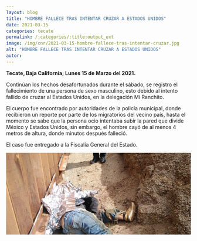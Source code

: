 ```yaml
---
layout: blog
title: "HOMBRE FALLECE TRAS INTENTAR CRUZAR A ESTADOS UNIDOS"
date: 2021-03-15
categories: tecate
permalink: /:categories/:title:output_ext
image: /img/cnr/2021-03-15-hombre-fallece-tras-intentar-cruzar.jpg
alt: "HOMBRE FALLECE TRAS INTENTAR CRUZAR A ESTADOS UNIDOS"
autor:
---
```


**Tecate, Baja California; Lunes 15 de Marzo del 2021.** 

Continúan los hechos desafortunados durante el sábado, se registro el fallecimiento de una persona de sexo masculino, esto debido al intento fallido de cruzar al Estados Unidos, en la delegación Mi Ranchito.

El cuerpo fue encontrado por autoridades de la policía municipal, donde recibieron un reporte por parte de los migratorios del vecino país, hasta el momento se sabe que la persona ocio intentaba subir la pared que divide México y Estados Unidos, sin embargo, el hombre cayó de al menos 4 metros de altura, donde minutos después falleció.

El caso fue entregado a la Fiscalía General del Estado.

<div id="carouselExampleSlidesOnly" class="carousel slide" data-ride="carousel">
  <div class="carousel-inner">
    <div class="carousel-item active">
       <img class="d-block w-100" src="/img/cnr/2021-03-15-hombre-fallece-tras-intentar-cruzar.jpg" loading="lazy"  alt="HOMBRE FALLECE TRAS INTENTAR CRUZAR A ESTADOS UNIDOS">
    </div>
  </div>
</div>